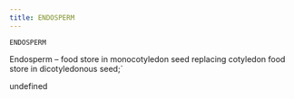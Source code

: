 ```yaml
---
title: ENDOSPERM
---
```

`ENDOSPERM`

Endosperm – food store in monocotyledon seed replacing cotyledon food store in dicotyledonous seed;`

undefined